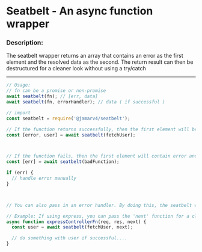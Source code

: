 # Seatbelt - An async function wrapper

### Description:

The seatbelt wrapper returns an array that contains an error as the first element and the resolved data as the second. The return result can then be destructured for a cleaner look without using a try/catch

---


```javascript
// Usage:
// fn can be a promise or non-promise
await seatbelt(fn); // [err, data]
await seatbelt(fn, errorHandler); // data ( if successful )
```

```javascript
// import
const seatbelt = require('@jamarv4/seatbelt');

// If the function returns successfully, then the first element will be null (error), and the second element will contain the data. -> [null, {user}]
const [error, user] = await seatbelt(fetchUser);



// If the function fails, then the first element will contain error and second will be null -> [Error:..., null]
const [err] = await seatbelt(badFunction);

if (err) {
  // handle error manually
}



// You can also pass in an error handler. By doing this, the seatbelt will not return an array. Instead the resolved value is returned and if an exception occurs then the error handler will be called.

// Example: If using express, you can pass the 'next' function for a clean exection flow
async function expressControllerFn(req, res, next) {
  const user = await seatbelt(fetchUser, next);

  // do something with user if successful....
}

```
